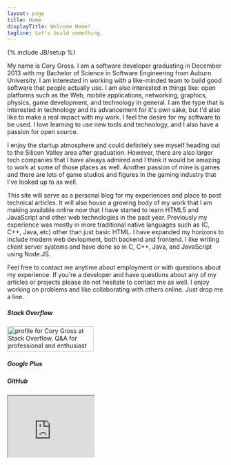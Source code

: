 ```yaml
---
layout: page
title: Home
displayTitle: Welcome Home!
tagline: Let's build something.
---
```

{% include JB/setup %}

My name is Cory Gross. I am a software developer graduating in December 2013
with my Bachelor of Science in Software Engineering from Auburn University. I am
interested in working with a like-minded team to build good software that
people actually use. I am also interested in things like: open platforms such as
the Web, mobile applications, networking, graphics, physics, game development,
and technology in general. I am the type that is interested in technology and
its advancement for it's own sake, but I'd also like to make a real impact with
my work. I feel the desire for my software to be used. I love learning to use
new tools and technology, and I also have a passion for open source.
 
I enjoy the startup atmosphere and could definitely see myself heading out to
the Silicon Valley area after graduation. However, there are also larger tech
companies that I have always admired and I think it would be amazing to work at
some of those places as well. Another passion of mine is games and there are
lots of game studios and figures in the gaming industry that I've looked up to
as well.

This site will serve as a personal blog for my experiences and place to post
technical articles. It will also house a growing body of my work that I am
making available online now that I have started to learn HTML5 and JavaScript
and other web technologies in the past year. Previously my experience was mostly
in more traditional native languages such as (C, C++, Java, etc) other than just
basic HTML. I have expanded my horizons to include modern web devlopment, both
backend and frontend. I like writing client server systems and have done so in
C, C++, Java, and JavaScript using Node.JS.

Feel free to contact me anytime about employment or with questions about my
experience. If you're a developer and have questions about any of my articles
or projects please do not hesitate to contact me as well. I enjoy working on
problems and like collaborating with others online. Just drop me a line.


<div class="row"><div class="span4 offset1"><h5 class="clip-bottom">Stack Overflow</h5><a href="http://stackoverflow.com/users/1359785/cory-gross"><img src="http://stackoverflow.com/users/flair/1359785.png" width="200" height="58" alt="profile for Cory Gross at Stack Overflow, Q&amp;A for professional and enthusiast programmers" title="profile for Cory Gross at Stack Overflow, Q&amp;A for professional and enthusiast programmers"></a></div><div class="span4"><h5 class="clip-bottom">Google Plus</h5>
<div class="g-plus" data-width="270" data-height="69" data-href="//plus.google.com/105235638732805537250" data-rel="author"></div>
</div></div><div class="row"><div class="span4 offset1"><h5 class="clip-bottom">GitHub</h5><iframe src="http://githubbadge.appspot.com/badge/{{ site.author.github }}" width="200" height="142"></iframe></div></div>

<!-- Google Plus Add to Circles Script -->
<script type="text/javascript">
  (function() {
    var po = document.createElement('script'); po.type = 'text/javascript'; po.async = true;
    po.src = 'https://apis.google.com/js/plusone.js';
    var s = document.getElementsByTagName('script')[0]; s.parentNode.insertBefore(po, s);
  })();
</script>

[1]: https://github.com/mojombo/jekyll
[2]: https://gtihub.com/twitter/bootstrap